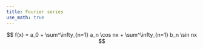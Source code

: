 ```yaml
---
title: Fourier series
use_math: true
---
```


$$
f(x) = a_0 + \sum^\infty_{n=1} a_n \cos nx + \sum^\infty_{n=1} b_n \sin nx
$$
